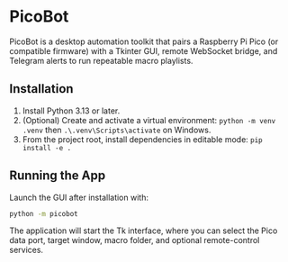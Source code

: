 # PicoBot

PicoBot is a desktop automation toolkit that pairs a Raspberry Pi Pico (or compatible firmware) with a Tkinter GUI, remote WebSocket bridge, and Telegram alerts to run repeatable macro playlists.

## Installation

1. Install Python 3.13 or later.
2. (Optional) Create and activate a virtual environment: `python -m venv .venv` then `.\.venv\Scripts\activate` on Windows.
3. From the project root, install dependencies in editable mode: `pip install -e .`

## Running the App

Launch the GUI after installation with:

```bash
python -m picobot
```

The application will start the Tk interface, where you can select the Pico data port, target window, macro folder, and optional remote-control services.
